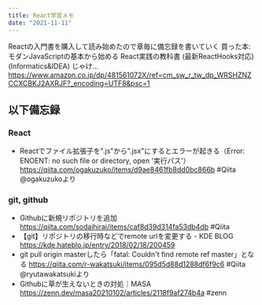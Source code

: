 ```yaml
---
title: React学習メモ
date: "2021-11-11"
---
```

Reactの入門書を購入して読み始めたので章毎に備忘録を書いていく
買った本: モダンJavaScriptの基本から始める React実践の教科書 (最新ReactHooks対応) (Informatics&IDEA)   じゃけ... https://www.amazon.co.jp/dp/481561072X/ref=cm_sw_r_tw_dp_WRSHZNZCCXCBKJ2AXRJF?_encoding=UTF8&psc=1

## 以下備忘録
### React
- Reactでファイル拡張子を".js"から".jsx"にするとエラーが起きる（Error: ENOENT: no such file or directory, open '実行パス'） https://qiita.com/ogakuzuko/items/d9ae8461fb8dd0bc866b #Qiita @ogakuzukoより 

### git, github
- Githubに新規リポジトリを追加 https://qiita.com/sodaihirai/items/caf8d39d314fa53db4db #Qiita 
- 【git】リポジトリの移行時などでremote urlを変更する - KDE BLOG https://kde.hateblo.jp/entry/2018/02/18/200459 
- git pull origin masterしたら「fatal: Couldn't find remote ref master」となる https://qiita.com/r-wakatsuki/items/095d5d88d1288df6f9c6 #Qiita @ryutawakatsukiより 
- Githubに草が生えないときの対処｜MASA https://zenn.dev/masa20210102/articles/2118f9af274b4a #zenn 